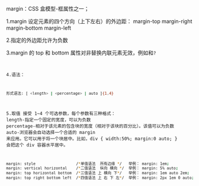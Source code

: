 margin：CSS 盒模型-框属性之一；

1.margin 设定元素的四个方向（上下左右）的外边距：
margin-top
margin-right
margin-bottom
margin-left

2.指定的外边距允许为负数

3.margin 的 top 和 bottom 属性对非替换内联元素无效，例如<span>和<code>?

4.语法：

```bash
形式语法: [ <length> | <percentage> | auto ]{1,4}
```

5.取值
接受 1~4 个可选参数，每个参数有三种格式：
length-指定一个固定的宽度，可以为负数
percentage-相对于该元素的包含块的宽度（相对于该块的百分比）。该值可以为负数
auto-浏览器会自动选择一个合适的 margin 来应用。它可以用于将一个块居中。比如，div { width:50%; margin:0 auto; } 会把这个 div 容器水平居中。

```bash
margin: style                  /*单值语法  所有边缘 */   举例： margin: 1em;
margin: vertical horizontal    /*二值语法  纵向 横向 */  举例： margin: 5% auto;
margin: top horizontal bottom  /*三值语法 上 横向 下*/   举例： margin: 1em auto 2em;
margin: top right bottom left  /*四值语法 上 右 下 左*/  举例： margin: 2px 1em 0 auto;
```
